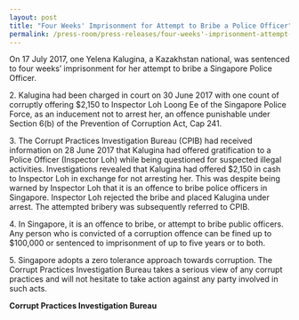 ```yaml
---
layout: post
title: "Four Weeks' Imprisonment for Attempt to Bribe a Police Officer"
permalink: /press-room/press-releases/four-weeks'-imprisonment-attempt-bribe-police-officer/
---
```


On 17 July 2017, one Yelena Kalugina, a Kazakhstan national, was sentenced to four weeks’ imprisonment for her attempt to bribe a Singapore Police Officer.

2\. Kalugina had been charged in court on 30 June 2017 with one count of corruptly offering $2,150 to Inspector Loh Loong Ee of the Singapore Police Force, as an inducement not to arrest her, an offence punishable under Section 6(b) of the Prevention of Corruption Act, Cap 241.

3\. The Corrupt Practices Investigation Bureau (CPIB) had received information on 28 June 2017 that Kalugina had offered gratification to a Police Officer (Inspector Loh) while being questioned for suspected illegal activities. Investigations revealed that Kalugina had offered $2,150 in cash to Inspector Loh in exchange for not arresting her. This was despite being warned by Inspector Loh that it is an offence to bribe police officers in Singapore. Inspector Loh rejected the bribe and placed Kalugina under arrest. The attempted bribery was subsequently referred to CPIB.

4\. In Singapore, it is an offence to bribe, or attempt to bribe public officers. Any person who is convicted of a corruption offence can be fined up to $100,000 or sentenced to imprisonment of up to five years or to both.

5\. Singapore adopts a zero tolerance approach towards corruption. The Corrupt Practices Investigation Bureau takes a serious view of any corrupt practices and will not hesitate to take action against any party involved in such acts.

**Corrupt Practices Investigation Bureau**
